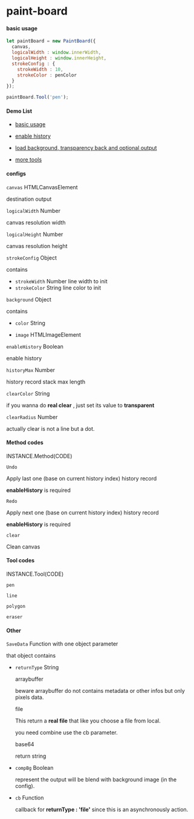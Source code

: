 # paint-board



#### basic usage

```js
let paintBoard = new PaintBoard({
  canvas,
  logicalWidth : window.innerWidth,
  logicalHeight : window.innerHeight,
  strokeConfig : {
    strokeWidth : 10,
    strokeColor : penColor
  }
});

paintBoard.Tool('pen');
```



#### Demo List

- [basic usage](https://17x.github.io/paint-board-demo/basic)
- [enable history](https://17x.github.io/paint-board-demo/history)
- [load background, transparency back and optional output](https://17x.github.io/paint-board-demo/bg-and-clear)

- [more tools]()

#### configs

`canvas` HTMLCanvasElement

destination output



`logicalWidth` Number

canvas resolution width



`logicalHeight` Number

canvas resolution height



`strokeConfig` Object

contains

- `strokeWidth` Number
   line width to init
- `strokeColor` String
   line color to init



`background` Object

contains

- `color` String

- `image` HTMLImageElement



`enableHistory` Boolean

enable history



`historyMax` Number

history record stack max length



`clearColor` String

if you wanna do  **real clear** , just set its value to **transparent**



`clearRadius` Number

actually clear is not a line but a dot.




#### Method codes

INSTANCE.Method(CODE)



`Undo`

Apply last one (base on current history index) history record

**enableHistory** is required



`Redo`

Apply next one (base on current history index) history record

**enableHistory** is required



`clear`

Clean canvas



#### Tool codes

INSTANCE.Tool(CODE)

`pen`

`line`

`polygon`

`eraser`



#### Other

`SaveData` Function with one object parameter

that object contains

- `returnType` String

  arraybuffer

  beware arraybuffer do not contains metadata or other infos but only pixels data.

  

  file

  This return a **real file** that like you choose a file from local.

  you need combine use the cb parameter.

  

  base64

  return string

  

- `compBg` Boolean

  represent the output will be blend with background image (in the config).

- `cb` Function

  callback for **returnType : 'file'** since this is an asynchronously action.


